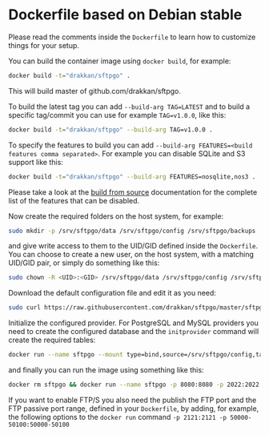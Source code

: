 # Dockerfile based on Debian stable

Please read the comments inside the `Dockerfile` to learn how to customize things for your setup.

You can build the container image using `docker build`, for example:

```bash
docker build -t="drakkan/sftpgo" .
```

This will build master of github.com/drakkan/sftpgo.

To build the latest tag you can add `--build-arg TAG=LATEST` and to build a specific tag/commit you can use for example `TAG=v1.0.0`, like this:

```bash
docker build -t="drakkan/sftpgo" --build-arg TAG=v1.0.0 .
```

To specify the features to build you can add `--build-arg FEATURES=<build features comma separated>`. For example you can disable SQLite and S3 support like this:

```bash
docker build -t="drakkan/sftpgo" --build-arg FEATURES=nosqlite,nos3 .
```

Please take a look at the [build from source](./../../../docs/build-from-source.md) documentation for the complete list of the features that can be disabled.

Now create the required folders on the host system, for example:

```bash
sudo mkdir -p /srv/sftpgo/data /srv/sftpgo/config /srv/sftpgo/backups
```

and give write access to them to the UID/GID defined inside the `Dockerfile`. You can choose to create a new user, on the host system, with a matching UID/GID pair, or simply do something like this:

```bash
sudo chown -R <UID>:<GID> /srv/sftpgo/data /srv/sftpgo/config /srv/sftpgo/backups
```

Download the default configuration file and edit it as you need:

```bash
sudo curl https://raw.githubusercontent.com/drakkan/sftpgo/master/sftpgo.json -o /srv/sftpgo/config/sftpgo.json
```

Initialize the configured provider. For PostgreSQL and MySQL providers you need to create the configured database and the `initprovider` command will create the required tables:

```bash
docker run --name sftpgo --mount type=bind,source=/srv/sftpgo/config,target=/app/config drakkan/sftpgo initprovider -c /app/config
```

and finally you can run the image using something like this:

```bash
docker rm sftpgo && docker run --name sftpgo -p 8080:8080 -p 2022:2022 --mount type=bind,source=/srv/sftpgo/data,target=/app/data --mount type=bind,source=/srv/sftpgo/config,target=/app/config --mount type=bind,source=/srv/sftpgo/backups,target=/app/backups drakkan/sftpgo
```

If you want to enable FTP/S you also need the publish the FTP port and the FTP passive port range, defined in your `Dockerfile`, by adding, for example, the following options to the `docker run` command `-p 2121:2121 -p 50000-50100:50000-50100`
